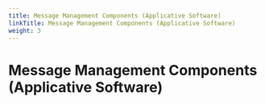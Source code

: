 ```yaml
---
title: Message Management Components (Applicative Software)
linkTitle: Message Management Components (Applicative Software)
weight: 3
---
```


# Message Management Components (Applicative Software)
